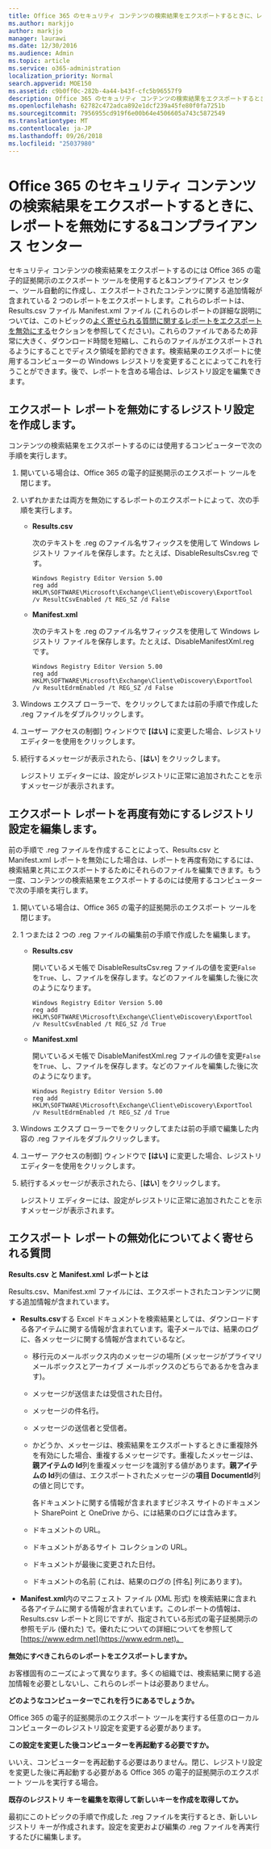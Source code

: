 ```yaml
---
title: Office 365 のセキュリティ コンテンツの検索結果をエクスポートするときに、レポートを無効にする&amp;コンプライアンス センター
ms.author: markjjo
author: markjjo
manager: laurawi
ms.date: 12/30/2016
ms.audience: Admin
ms.topic: article
ms.service: o365-administration
localization_priority: Normal
search.appverid: MOE150
ms.assetid: c9b0ff0c-282b-4a44-b43f-cfc5b96557f9
description: Office 365 のセキュリティ コンテンツの検索結果をエクスポートするときにレポートを無効にするローカル コンピューターの Windows レジストリを編集する&amp;Comliance センター。これらのレポートを無効にすると、ダウンロード時間を短縮し、ディスク領域を節約できます。
ms.openlocfilehash: 62782c472adca892e1dcf239a45fe80f0fa7251b
ms.sourcegitcommit: 7956955cd919f6e00b64e4506605a743c5872549
ms.translationtype: MT
ms.contentlocale: ja-JP
ms.lasthandoff: 09/26/2018
ms.locfileid: "25037980"
---
```

# <a name="disable-reports-when-you-export-content-search-results-in-the-office-365-security-amp-compliance-center"></a>Office 365 のセキュリティ コンテンツの検索結果をエクスポートするときに、レポートを無効にする&amp;コンプライアンス センター

セキュリティ コンテンツの検索結果をエクスポートするのには Office 365 の電子的証拠開示のエクスポート ツールを使用すると&amp;コンプライアンス センター、ツール自動的に作成し、エクスポートされたコンテンツに関する追加情報が含まれている 2 つのレポートをエクスポートします。これらのレポートは、Results.csv ファイル Manifest.xml ファイル (これらのレポートの詳細な説明については、このトピックの[よく寄せられる質問に関するレポートをエクスポートを無効にする](#frequently-asked-questions-about-disabling-export-reports)セクションを参照してください)。これらのファイルであるため非常に大きく、ダウンロード時間を短縮し、これらのファイルがエクスポートされるようにすることでディスク領域を節約できます。検索結果のエクスポートに使用するコンピューターの Windows レジストリを変更することによってこれを行うことができます。後で、レポートを含める場合は、レジストリ設定を編集できます。 
  
## <a name="create-registry-settings-to-disable-the-export-reports"></a>エクスポート レポートを無効にするレジストリ設定を作成します。

コンテンツの検索結果をエクスポートするのには使用するコンピューターで次の手順を実行します。
  
1. 開いている場合は、Office 365 の電子的証拠開示のエクスポート ツールを閉じます。
    
2. いずれかまたは両方を無効にするレポートのエクスポートによって、次の手順を実行します。
    
    - **Results.csv**
    
      次のテキストを .reg のファイル名サフィックスを使用して Windows レジストリ ファイルを保存します。たとえば、DisableResultsCsv.reg です。
    
      ```
      Windows Registry Editor Version 5.00
      reg add HKLM\SOFTWARE\Microsoft\Exchange\Client\eDiscovery\ExportTool /v ResultCsvEnabled /t REG_SZ /d False 
      ```

    - **Manifest.xml**
    
      次のテキストを .reg のファイル名サフィックスを使用して Windows レジストリ ファイルを保存します。たとえば、DisableManifestXml.reg です。
    
      ```
      Windows Registry Editor Version 5.00
      reg add HKLM\SOFTWARE\Microsoft\Exchange\Client\eDiscovery\ExportTool /v ResultEdrmEnabled /t REG_SZ /d False 
      ```

3. Windows エクスプ ローラーで、をクリックしてまたは前の手順で作成した .reg ファイルをダブルクリックします。
    
4. ユーザー アクセスの制御] ウィンドウで **[はい]** に変更した場合、レジストリ エディターを使用をクリックします。 
    
5. 続行するメッセージが表示されたら、[**はい**] をクリックします。
    
    レジストリ エディターには、設定がレジストリに正常に追加されたことを示すメッセージが表示されます。
  
## <a name="edit-registry-settings-to-re-enable-the-export-reports"></a>エクスポート レポートを再度有効にするレジストリ設定を編集します。

前の手順で .reg ファイルを作成することによって、Results.csv と Manifest.xml レポートを無効にした場合は、レポートを再度有効にするには、検索結果と共にエクスポートするためにそれらのファイルを編集できます。もう一度、コンテンツの検索結果をエクスポートするのには使用するコンピューターで次の手順を実行します。
  
1. 開いている場合は、Office 365 の電子的証拠開示のエクスポート ツールを閉じます。
    
2. 1 つまたは 2 つの .reg ファイルの編集前の手順で作成したを編集します。
    
    - **Results.csv**
    
        開いているメモ帳で DisableResultsCsv.reg ファイルの値を変更`False`を`True`、し、ファイルを保存します。などのファイルを編集した後に次のようになります。
    
        ```
        Windows Registry Editor Version 5.00
      reg add HKLM\SOFTWARE\Microsoft\Exchange\Client\eDiscovery\ExportTool /v ResultCsvEnabled /t REG_SZ /d True
        ```

    - **Manifest.xml**
    
        開いているメモ帳で DisableManifestXml.reg ファイルの値を変更`False`を`True`、し、ファイルを保存します。などのファイルを編集した後に次のようになります。
    
      ```
      Windows Registry Editor Version 5.00
      reg add HKLM\SOFTWARE\Microsoft\Exchange\Client\eDiscovery\ExportTool /v ResultEdrmEnabled /t REG_SZ /d True
      ```

3. Windows エクスプ ローラーでをクリックしてまたは前の手順で編集した内容の .reg ファイルをダブルクリックします。
    
4. ユーザー アクセスの制御] ウィンドウで **[はい]** に変更した場合、レジストリ エディターを使用をクリックします。 
    
5. 続行するメッセージが表示されたら、[**はい**] をクリックします。
    
    レジストリ エディターには、設定がレジストリに正常に追加されたことを示すメッセージが表示されます。
  
## <a name="frequently-asked-questions-about-disabling-export-reports"></a>エクスポート レポートの無効化についてよく寄せられる質問
<a name="faqs"> </a>

 **Results.csv と Manifest.xml レポートとは**
  
Results.csv、Manifest.xml ファイルには、エクスポートされたコンテンツに関する追加情報が含まれています。
  
- **Results.csv**する Excel ドキュメントを検索結果としては、ダウンロードする各アイテムに関する情報が含まれています。電子メールでは、結果のログに、各メッセージに関する情報が含まれているなど。 
    
  - 移行元のメールボックス内のメッセージの場所 (メッセージがプライマリ メールボックスとアーカイブ メールボックスのどちらであるかを含みます)。
    
  - メッセージが送信または受信された日付。
    
  - メッセージの件名行。
    
  - メッセージの送信者と受信者。
    
  - かどうか、メッセージは、検索結果をエクスポートするときに重複除外を有効にした場合、重複するメッセージです。重複したメッセージは、**親アイテムの Id**列を重複メッセージを識別する値があります。**親アイテムの Id**列の値は、エクスポートされたメッセージの**項目 DocumentId**列の値と同じです。 
    
    各ドキュメントに関する情報が含まれますビジネス サイトのドキュメント SharePoint と OneDrive から、には結果のログには含みます。
    
  - ドキュメントの URL。
    
  - ドキュメントがあるサイト コレクションの URL。
    
  - ドキュメントが最後に変更された日付。
    
  - ドキュメントの名前 (これは、結果のログの [件名] 列にあります)。
    
- **Manifest.xml**内のマニフェスト ファイル (XML 形式) を検索結果に含まれる各アイテムに関する情報が含まれています。このレポートの情報は、Results.csv レポートと同じですが、指定されている形式の電子証拠開示の参照モデル (優れた) で。優れたについての詳細についてを参照して[https://www.edrm.net](https://www.edrm.net)。
    
 **無効にすべきこれらのレポートをエクスポートしますか。**
  
お客様固有のニーズによって異なります。多くの組織では、検索結果に関する追加情報を必要としないし、これらのレポートは必要ありません。
  
 **どのようなコンピューターでこれを行うにあるでしょうか。**
  
 Office 365 の電子的証拠開示のエクスポート ツールを実行する任意のローカル コンピューターのレジストリ設定を変更する必要があります。 
  
 **この設定を変更した後コンピューターを再起動する必要ですか。**
  
いいえ、コンピューターを再起動する必要はありません。閉じ、レジストリ設定を変更した後に再起動する必要がある Office 365 の電子的証拠開示のエクスポート ツールを実行する場合。
  
 **既存のレジストリ キーを編集を取得して新しいキーを作成を取得してか。**
  
最初にこのトピックの手順で作成した .reg ファイルを実行するとき、新しいレジストリ キーが作成されます。設定を変更および編集の .reg ファイルを再実行するたびに編集します。
